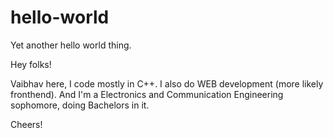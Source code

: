 # hello-world
Yet another hello world thing.

Hey folks!

Vaibhav here, I code mostly in C++. I also do WEB development (more likely fronthend). And I'm a Electronics and Communication Engineering sophomore, doing Bachelors in it.

Cheers!
